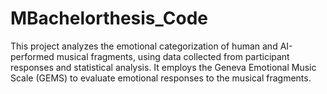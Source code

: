# MBachelorthesis_Code

This project analyzes the emotional categorization of human and AI-performed musical fragments, using data collected from participant responses and statistical analysis. It employs the Geneva Emotional Music Scale (GEMS) to evaluate emotional responses to the musical fragments.
